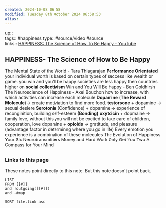 ```yaml
---
created: 2024-10-08 06:58 
modified: Tuesday 8th October 2024 06:58:53
alias: 
---
```

up::  
tags:: #happiness 
type:: #source/video  #source  
links:: [HAPPINESS: The Science of How To Be Happy - YouTube](https://www.youtube.com/watch?v=nlQQxvfSotQ)
## HAPPINESS- The Science of How to Be Happy

 The Mental State of the World - Tara Thiagarajan 
 **Performance Orientated**
	your individual worth is based on certain types of success like wealth or game.
		you win and you'll be happy 
  societies are less happy then countries higher on **social collectivism**
 Win and You Will Be Happy - Ben Goldhirsh The Neuroscience of Happiness - Axel Bouchon 
how to increase, with which activities can increase each molecule
 **Dopamine** (**The Reward Molecule**)-> create motiviation to find more food.
 **testorsone** + dopamine -> sexual desiere
 **Serotonin** (Confidence) + dopamine -> experience of reconginition,  building self-esteem 
 **(Bonding)** **oxytoicin** + dopmaine -> family love, without this you will not be excited to take care of children, cooperation, love
 dopamine + **opioids** -> gratitude, and pleasure (advantage factor in determinng where you go in life)
Every emotion you experience is a combination of these molecules
  The Evolution of Happiness 
  Your Six Neurotransmitters 
   Money and Hard Work Only Get You Two
A Compass for Your Mind 

##


### Links to this page
These notes point directly to this note. But this note doesn't point back.
```dataview
LIST
FROM [[#]]
and !outgoing([[#]])
and -#map

SORT file.link asc
```



